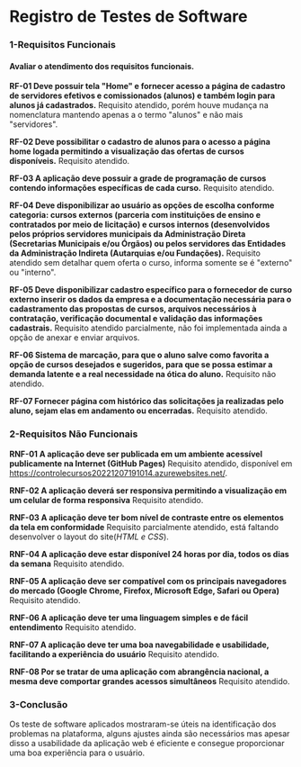 # Registro de Testes de Software

### **1-Requisitos Funcionais**

#### Avaliar o atendimento dos requisitos funcionais.

**RF-01	Deve possuir tela "Home" e fornecer acesso a página de cadastro de servidores efetivos e comissionados (alunos) e também login para alunos já cadastrados.**
Requisito atendido, porém houve mudança na nomenclatura mantendo apenas a o termo "alunos" e não mais "servidores". 

**RF-02	Deve possibilitar o cadastro de alunos para o acesso a página home logada permitindo a visualização das ofertas de cursos disponíveis.**
Requisito atendido.

**RF-03	A aplicação deve possuir a grade de programação de cursos contendo informações específicas de cada curso.**
Requisito atendido.

**RF-04	Deve disponibilizar ao usuário as opções de escolha conforme categoria: cursos externos (parceria com instituições de ensino e contratados por meio de licitação) e cursos internos (desenvolvidos pelos próprios servidores municipais da Administração Direta (Secretarias Municipais e/ou Órgãos) ou pelos servidores das Entidades da Administração Indireta (Autarquias e/ou Fundações).**
Requisito atendido sem detalhar quem oferta o curso, informa somente se é "externo" ou "interno".

**RF-05	Deve disponibilizar cadastro específico para o fornecedor de curso externo inserir os dados da empresa e a documentação necessária para o cadastramento das propostas de cursos, arquivos necessários à contratação, verificação documental e validação das informações cadastrais.**
Requisito atendido parcialmente, não foi implementada ainda a opção de anexar e enviar arquivos.

**RF-06	Sistema de marcação, para que o aluno salve como favorita a opção de cursos desejados e sugeridos, para que se possa estimar a demanda latente e a real necessidade na ótica do aluno.**
Requisito não atendido.

**RF-07	Fornecer página com histórico das solicitações ja realizadas pelo aluno, sejam elas em andamento ou encerradas.**
Requisito atendido.

### **2-Requisitos Não Funcionais**

**RNF-01	A aplicação deve ser publicada em um ambiente acessível publicamente na Internet (GitHub Pages)**
Requisito atendido, disponível em https://controlecursos20221207191014.azurewebsites.net/.

**RNF-02	A aplicação deverá ser responsiva permitindo a visualização em um celular de forma responsiva**
Requisito atendido.

**RNF-03	A aplicação deve ter bom nível de contraste entre os elementos da tela em conformidade**
Requisito parcialmente atendido, está faltando desenvolver o layout do site(*HTML e CSS*).

**RNF-04	A aplicação deve estar disponível 24 horas por dia, todos os dias da semana**
Requisito atendido.

**RNF-05	A aplicação deve ser compatível com os principais navegadores do mercado (Google Chrome, Firefox, Microsoft Edge, Safari ou Opera)**
Requisito atendido.

**RNF-06	A aplicação deve ter uma linguagem simples e de fácil entendimento**
Requisito atendido.

**RNF-07	A aplicação deve ter uma boa navegabilidade e usabilidade, facilitando a experiência do usuário**
Requisito atendido.

**RNF-08	Por se tratar de uma aplicação com abrangência nacional, a mesma deve comportar grandes acessos simultâneos**
Requisito atendido.

###  **3-Conclusão**

Os teste de software aplicados mostraram-se úteis na identificação dos problemas na plataforma, alguns ajustes ainda são necessários mas apesar disso a usabilidade da aplicação web é eficiente e consegue proporcionar uma boa experiência para o usuário.

